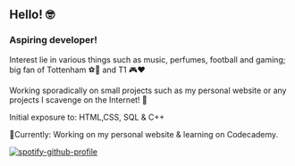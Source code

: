 ## Hello! :nerd_face:

### Aspiring developer! 
Interest lie in various things such as music, perfumes, football and gaming; big fan of Tottenham ⚽:white_heart: and T1 🎮❤️

Working sporadically on small projects such as my personal website or any projects I scavenge on the Internet! :frog:	

Initial exposure to: HTML,CSS, SQL & C++


📍Currently: Working on my personal website & learning on Codecademy.


[![spotify-github-profile](https://spotify-github-profile.vercel.app/api/view?uid=hoang-khang.le&cover_image=true&theme=novatorem&bar_color=53b14f&bar_color_cover=true)](https://github.com/kittinan/spotify-github-profile)
